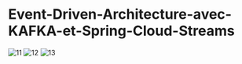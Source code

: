 # Event-Driven-Architecture-avec-KAFKA-et-Spring-Cloud-Streams
![11](https://user-images.githubusercontent.com/73994892/218156455-023d5fc4-9d3e-407c-a4ab-937513c15f41.PNG)
![12](https://user-images.githubusercontent.com/73994892/218156464-52058fbf-9e30-4b92-a737-7743df799be1.PNG)
![13](https://user-images.githubusercontent.com/73994892/218156480-445f5430-8190-4699-aa1e-406205457517.PNG)
